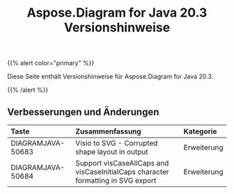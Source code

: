 ﻿---
title: Aspose.Diagram for Java 20.3 Versionshinweise
type: docs
weight: 50
url: /de/java/aspose-diagram-for-java-20-3-release-notes/
---
{{% alert color="primary" %}} 

Diese Seite enthält Versionshinweise für Aspose.Diagram for Java 20.3.

{{% /alert %}} 
## **Verbesserungen und Änderungen**

|**Taste**|**Zusammenfassung**|**Kategorie**|
|:- |:- |:- |
|DIAGRAMJAVA-50683|Visio to SVG - Corrupted shape layout in output|Erweiterung|
|DIAGRAMJAVA-50684|Support visCaseAllCaps and visCaseInitialCaps character formatting in SVG export|Erweiterung|

